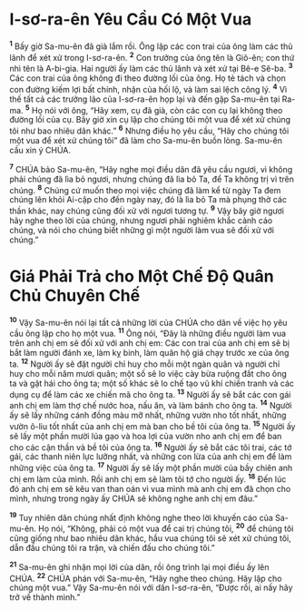 

# I-sơ-ra-ên Yêu Cầu Có Một Vua
<sup><b>1</b></sup> Bấy giờ Sa-mu-ên đã già lắm rồi. Ông lập các con trai của ông làm các thủ lãnh để xét xử trong I-sơ-ra-ên. <sup><b>2</b></sup> Con trưởng của ông tên là Giô-ên; con thứ nhì tên là A-bi-gia. Hai người ấy làm các thủ lãnh và xét xử tại Bê-e Sê-ba. <sup><b>3</b></sup> Các con trai của ông không đi theo đường lối của ông. Họ tẻ tách và chọn con đường kiếm lợi bất chính, nhận của hối lộ, và làm sai lệch công lý. <sup><b>4</b></sup> Vì thế tất cả các trưởng lão của I-sơ-ra-ên họp lại và đến gặp Sa-mu-ên tại Ra-ma. <sup><b>5</b></sup> Họ nói với ông, “Hãy xem, cụ đã già, còn các con cụ lại không theo đường lối của cụ. Bây giờ xin cụ lập cho chúng tôi một vua để xét xử chúng tôi như bao nhiêu dân khác.” <sup><b>6</b></sup> Nhưng điều họ yêu cầu, “Hãy cho chúng tôi một vua để xét xử chúng tôi” đã làm cho Sa-mu-ên buồn lòng. Sa-mu-ên cầu xin ý CHÚA.

<sup><b>7</b></sup> CHÚA bảo Sa-mu-ên, “Hãy nghe mọi điều dân đã yêu cầu ngươi, vì không phải chúng đã lìa bỏ ngươi, nhưng chúng đã lìa bỏ Ta, để Ta không trị vì trên chúng. <sup><b>8</b></sup> Chúng cứ muốn theo mọi việc chúng đã làm kể từ ngày Ta đem chúng lên khỏi Ai-cập cho đến ngày nay, đó là lìa bỏ Ta mà phụng thờ các thần khác, nay chúng cũng đối xử với ngươi tương tự. <sup><b>9</b></sup> Vậy bây giờ ngươi hãy nghe theo lời của chúng, nhưng ngươi phải nghiêm khắc cảnh cáo chúng, và nói cho chúng biết những gì một người làm vua sẽ đối xử với chúng.”

# Giá Phải Trả cho Một Chế Độ Quân Chủ Chuyên Chế
<sup><b>10</b></sup> Vậy Sa-mu-ên nói lại tất cả những lời của CHÚA cho dân về việc họ yêu cầu ông lập cho họ một vua. <sup><b>11</b></sup> Ông nói, “Đây là những điều người làm vua trên anh chị em sẽ đối xử với anh chị em: Các con trai của anh chị em sẽ bị bắt làm người đánh xe, làm kỵ binh, làm quân hộ giá chạy trước xe của ông ta. <sup><b>12</b></sup> Người ấy sẽ đặt người chỉ huy cho mỗi một ngàn quân và người chỉ huy cho mỗi năm mươi quân; một số sẽ lo việc cày bừa ruộng đất cho ông ta và gặt hái cho ông ta; một số khác sẽ lo chế tạo vũ khí chiến tranh và các dụng cụ để làm các xe chiến mã cho ông ta. <sup><b>13</b></sup> Người ấy sẽ bắt các con gái anh chị em làm thợ chế nước hoa, nấu ăn, và làm bánh cho ông ta. <sup><b>14</b></sup> Người ấy sẽ lấy những cánh đồng màu mỡ nhất, những vườn nho tốt nhất, những vườn ô-liu tốt nhất của anh chị em mà ban cho bề tôi của ông ta. <sup><b>15</b></sup> Người ấy sẽ lấy một phần mười lúa gạo và hoa lợi của vườn nho anh chị em để ban cho các cận thần và bề tôi của ông ta. <sup><b>16</b></sup> Người ấy sẽ bắt các tôi trai, các tớ gái, các thanh niên lực lưỡng nhất, và những con lừa của anh chị em để làm những việc của ông ta. <sup><b>17</b></sup> Người ấy sẽ lấy một phần mười của bầy chiên anh chị em làm của mình. Rồi anh chị em sẽ làm tôi tớ cho người ấy. <sup><b>18</b></sup> Đến lúc đó anh chị em sẽ kêu van than oán vì vua mình mà anh chị em đã chọn cho mình, nhưng trong ngày ấy CHÚA sẽ không nghe anh chị em đâu.”

<sup><b>19</b></sup> Tuy nhiên dân chúng nhất định không nghe theo lời khuyến cáo của Sa-mu-ên. Họ nói, “Không, phải có một vua để cai trị chúng tôi, <sup><b>20</b></sup> để chúng tôi cũng giống như bao nhiêu dân khác, hầu vua chúng tôi sẽ xét xử chúng tôi, dẫn đầu chúng tôi ra trận, và chiến đấu cho chúng tôi.”

<sup><b>21</b></sup> Sa-mu-ên ghi nhận mọi lời của dân, rồi ông trình lại mọi điều ấy lên CHÚA. <sup><b>22</b></sup> CHÚA phán với Sa-mu-ên, “Hãy nghe theo chúng. Hãy lập cho chúng một vua.” Vậy Sa-mu-ên nói với dân I-sơ-ra-ên, “Được rồi, ai nấy hãy trở về thành mình.”


